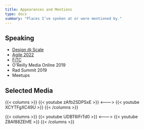 ```yaml
---
title: Appearances and Mentions
type: docs
summary: "Places I’ve spoken at or were mentioned by."
---
```


## Speaking 
- [Design @ Scale](https://rosenfeldmedia.com/design-at-scale-2022/workshops/)
- [Agile 2022](https://events.agilealliance.org/Agile2022/speaker/437397/josh-mauldin)
- [FiTC](https://fitc.ca/event/spotlightux22/)
- O'Reilly Media Online 2019
- Rad Summit 2019
- Meetups

## Selected Media

{{< columns >}}
{{< youtube zAfb2SDPSxE >}}
<--->
{{< youtube XCYTFgXC49U >}}
{{< /columns >}}

{{< columns >}}
{{< youtube UDBT6lFrTd0 >}}
<--->
{{< youtube Z8Af88ZEhfE >}}
{{< /columns >}}